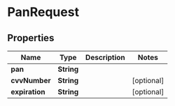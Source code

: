 
# PanRequest

## Properties
Name | Type | Description | Notes
------------ | ------------- | ------------- | -------------
**pan** | **String** |  | 
**cvvNumber** | **String** |  |  [optional]
**expiration** | **String** |  |  [optional]




